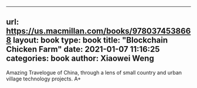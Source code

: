 
---
url: https://us.macmillan.com/books/9780374538668 
layout: book
type: book
title: "Blockchain Chicken Farm"
date:   2021-01-07 11:16:25
categories: book
author: Xiaowei Weng
---

Amazing Travelogue of China, through a lens of small country and urban village technology projects. A+ 
